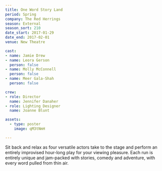 ```yaml
---
title: One Word Story Land
period: Spring
company: The Red Herrings
season: External
season_sort: 210
date_start: 2017-01-29
date_end: 2017-02-01
venue: New Theatre

cast:
- name: Jamie Drew
- name: Leora Gerson
  person: false
- name: Molly McConnell
  person: false
- name: Meer Gala-Shah
  person: false

crew:
- role: Director
  name: Jennifer Danaher
- role: Lighting Designer
  name: Joanne Blunt

assets:
  - type: poster
    image: qM3tNmH

---
```


Sit back and relax as four versatile actors take to the stage and perform an entirely improvised hour-long play for your viewing pleasure. Each run is entirely unique and jam-packed with stories, comedy and adventure, with every word pulled from thin air.
